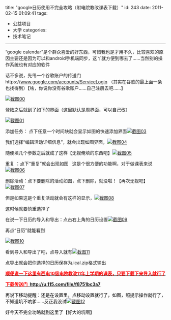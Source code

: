 title: "google日历使用不完全攻略（附电院教改课表下载）"
id: 243
date: 2011-02-15 01:09:41
tags: 
- 公益项目
- 大学
categories:
- 技术笔记
---

“google calendar”是个群众喜爱的好东西，可惜我也是才用不久，比较喜欢的原因主要还是因为可以和android手机端同步，这丫就方便到哪去了……当然别的操作系统也有对应的软件<!--more-->

话不多说，先甩一个谷歌账户的传送门https://www.google.com/accounts/ServiceLogin （其实在谷歌的最上面一条也找得到）【啥，你说你没有谷歌账户……自己注册去吧……】

[![](http://wocai.de/wp-content/uploads/2011/02/截图00.jpg "截图00")](http://wocai.de/wp-content/uploads/2011/02/截图00.jpg)

登陆之后就到了如下的界面（这里默认是周界面，可以自己改）

[![](http://wocai.de/wp-content/uploads/2011/02/截图01.jpg "截图01")](http://wocai.de/wp-content/uploads/2011/02/截图01.jpg)

添加任务： 点下任意一个时间块就会显示如图的快速添加界面[![](http://wocai.de/wp-content/uploads/2011/02/截图03.jpg "截图03")](http://wocai.de/wp-content/uploads/2011/02/截图03.jpg)

我们选择“编辑活动详细信息”，就会出现如图界面，[![](http://wocai.de/wp-content/uploads/2011/02/截图04.jpg "截图04")](http://wocai.de/wp-content/uploads/2011/02/截图04.jpg)

随便填几个参数之后就成了这样【无视俺填的东西吧】[![](http://wocai.de/wp-content/uploads/2011/02/截图05.jpg "截图05")](http://wocai.de/wp-content/uploads/2011/02/截图05.jpg)

重复 ：点下“重复”就会出现如图   这是个很方便的功能啊，对于做课表来说[![](http://wocai.de/wp-content/uploads/2011/02/截图06.jpg "截图06")](http://wocai.de/wp-content/uploads/2011/02/截图06.jpg)

删除活动：点下要删除的活动如图，点下删除，就没啦！【再次无视吧】[![](http://wocai.de/wp-content/uploads/2011/02/截图07.jpg "截图07")](http://wocai.de/wp-content/uploads/2011/02/截图07.jpg)

但是如果这是个重复活动就会有这样的显示，[![](http://wocai.de/wp-content/uploads/2011/02/截图08.jpg "截图08")](http://wocai.de/wp-content/uploads/2011/02/截图08.jpg)

这时候就要慎重选择了

在说一下日历的导入和导出：点击右上角的日历设置[![](http://wocai.de/wp-content/uploads/2011/02/截图09.jpg "截图09")](http://wocai.de/wp-content/uploads/2011/02/截图09.jpg)

再点“日历”就能看到

[![](http://wocai.de/wp-content/uploads/2011/02/截图10.jpg "截图10")](http://wocai.de/wp-content/uploads/2011/02/截图10.jpg)

看到导入和导出了吧，点导入就有[![](http://wocai.de/wp-content/uploads/2011/02/截图11.jpg "截图11")](http://wocai.de/wp-content/uploads/2011/02/截图11.jpg)

点导出就会把你选择的日历保存为.ical.zip格式输出

**<span style="text-decoration: underline;"><span style="color: #ff0000;">顺便说一下这里有西电10级电院教改11年上学期的课表，只要下载下来导入就行了</span></span>**

**<span style="text-decoration: underline;"><span style="color: #ff0000;">下载传送门  http://u.115.com/file/f8751bc3a7 </span></span>**

<span style="color: #000000;">再说下移动提醒：还是在设置里，点移动设置就行了，如图，照提示操作就行了，不知道坑不吭爹……反正我没试[![](http://wocai.de/wp-content/uploads/2011/02/截图12.jpg "截图12")](http://wocai.de/wp-content/uploads/2011/02/截图12.jpg)</span>

<span style="color: #000000;">好今天不完全功略就到这里了【好大的坑啊】 </span>